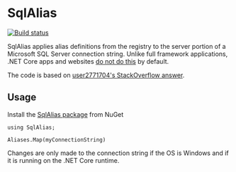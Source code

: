 # SqlAlias

[![Build status](https://ci.appveyor.com/api/projects/status/dnnn06mquuudqpkm/branch/master?svg=true)](https://ci.appveyor.com/project/droyad/sqlalias/branch/master)

SqlAlias applies alias definitions from the registry to the server portion of a Microsoft SQL Server connection string. Unlike full framework applications, .NET Core apps and websites [do not
do this](https://github.com/dotnet/corefx/issues/2575) by default.

The code is based on [user2771704's StackOverflow answer](https://stackoverflow.com/a/45330995/10784).

## Usage

Install the [SqlAlias package](https://www.nuget.org/packages/SqlAlias) from NuGet

```
using SqlAlias;

Aliases.Map(myConnectionString)
```

Changes are only made to the connection string if the OS is Windows and if it is running on the .NET Core runtime.

